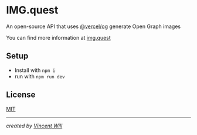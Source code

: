 # IMG.quest

An open-source API that uses [@vercel/og](https://vercel.com/docs/concepts/functions/edge-functions/og-image-api) generate Open Graph images

You can find more information at [img.quest](https://img.quest/)

## Setup

- Install with `npm i`
- run with `npm run dev`

## License

[MIT](https://choosealicense.com/licenses/mit/)

---
*created by [Vincent Will](https://wweb.dev/)*

